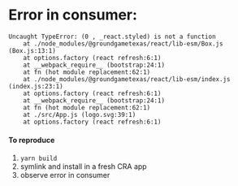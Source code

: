 # Error in consumer:

```
Uncaught TypeError: (0 , _react.styled) is not a function
    at ./node_modules/@groundgametexas/react/lib-esm/Box.js (Box.js:13:1)
    at options.factory (react refresh:6:1)
    at __webpack_require__ (bootstrap:24:1)
    at fn (hot module replacement:62:1)
    at ./node_modules/@groundgametexas/react/lib-esm/index.js (index.js:23:1)
    at options.factory (react refresh:6:1)
    at __webpack_require__ (bootstrap:24:1)
    at fn (hot module replacement:62:1)
    at ./src/App.js (logo.svg:39:1)
    at options.factory (react refresh:6:1)
```

#### To reproduce

1. `yarn build`
2. symlink and install in a fresh CRA app
3. observe error in consumer
